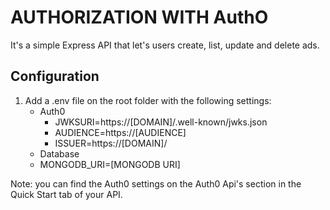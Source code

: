 AUTHORIZATION WITH AuthO
==========================

It's a simple Express API that let's users create, list, update and delete ads.

## Configuration
1. Add a .env file on the root folder with the following settings:
    * Auth0
        * JWKSURI=https://[DOMAIN]/.well-known/jwks.json
        * AUDIENCE=https://[AUDIENCE]
        * ISSUER=https://[DOMAIN]/
    * Database
    * MONGODB_URI=[MONGODB URI]

Note: you can find the Auth0 settings on the Auth0 Api's section in the Quick Start
tab of your API.